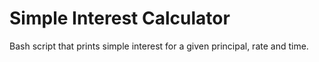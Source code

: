 # Simple Interest Calculator
Bash script that prints simple interest for a given principal, rate and time.

